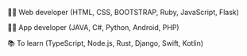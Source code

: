 🐱‍💻 Web developer (HTML, CSS, BOOTSTRAP, Ruby, JavaScript, Flask)



🐱‍💻 App developer (JAVA, C#, Python, Android, PHP)



📚 To learn (TypeScript, Node.js, Rust, Django, Swift, Kotlin)

